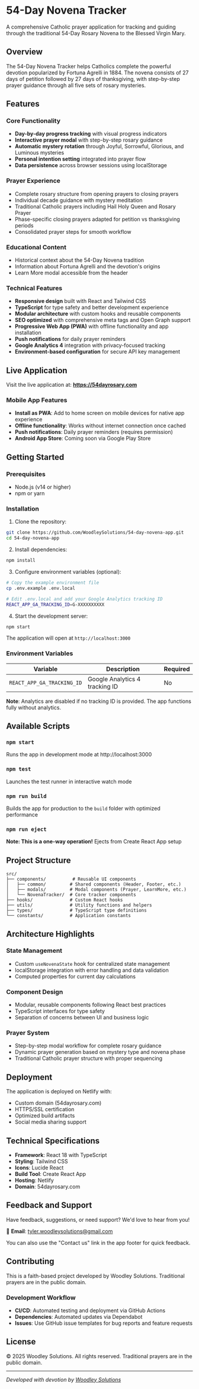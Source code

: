 # 54-Day Novena Tracker

A comprehensive Catholic prayer application for tracking and guiding through the traditional 54-Day Rosary Novena to the Blessed Virgin Mary.

## Overview

The 54-Day Novena Tracker helps Catholics complete the powerful devotion popularized by Fortuna Agrelli in 1884. The novena consists of 27 days of petition followed by 27 days of thanksgiving, with step-by-step prayer guidance through all five sets of rosary mysteries.

## Features

### Core Functionality
- **Day-by-day progress tracking** with visual progress indicators
- **Interactive prayer modal** with step-by-step rosary guidance
- **Automatic mystery rotation** through Joyful, Sorrowful, Glorious, and Luminous mysteries
- **Personal intention setting** integrated into prayer flow
- **Data persistence** across browser sessions using localStorage

### Prayer Experience
- Complete rosary structure from opening prayers to closing prayers
- Individual decade guidance with mystery meditation
- Traditional Catholic prayers including Hail Holy Queen and Rosary Prayer
- Phase-specific closing prayers adapted for petition vs thanksgiving periods
- Consolidated prayer steps for smooth workflow

### Educational Content
- Historical context about the 54-Day Novena tradition
- Information about Fortuna Agrelli and the devotion's origins
- Learn More modal accessible from the header

### Technical Features
- **Responsive design** built with React and Tailwind CSS
- **TypeScript** for type safety and better development experience
- **Modular architecture** with custom hooks and reusable components
- **SEO optimized** with comprehensive meta tags and Open Graph support
- **Progressive Web App (PWA)** with offline functionality and app installation
- **Push notifications** for daily prayer reminders
- **Google Analytics 4** integration with privacy-focused tracking
- **Environment-based configuration** for secure API key management

## Live Application

Visit the live application at: **https://54dayrosary.com**

### Mobile App Features
- **Install as PWA**: Add to home screen on mobile devices for native app experience
- **Offline functionality**: Works without internet connection once cached
- **Push notifications**: Daily prayer reminders (requires permission)
- **Android App Store**: Coming soon via Google Play Store

## Getting Started

### Prerequisites
- Node.js (v14 or higher)
- npm or yarn

### Installation

1. Clone the repository:
```bash
git clone https://github.com/WoodleySolutions/54-day-novena-app.git
cd 54-day-novena-app
```

2. Install dependencies:
```bash
npm install
```

3. Configure environment variables (optional):
```bash
# Copy the example environment file
cp .env.example .env.local

# Edit .env.local and add your Google Analytics tracking ID
REACT_APP_GA_TRACKING_ID=G-XXXXXXXXXX
```

4. Start the development server:
```bash
npm start
```

The application will open at `http://localhost:3000`

### Environment Variables

| Variable | Description | Required |
|----------|-------------|----------|
| `REACT_APP_GA_TRACKING_ID` | Google Analytics 4 tracking ID | No |

**Note**: Analytics are disabled if no tracking ID is provided. The app functions fully without analytics.

## Available Scripts

### `npm start`
Runs the app in development mode at http://localhost:3000

### `npm test`
Launches the test runner in interactive watch mode

### `npm run build`
Builds the app for production to the `build` folder with optimized performance

### `npm run eject`
**Note: This is a one-way operation!** Ejects from Create React App setup

## Project Structure

```
src/
├── components/          # Reusable UI components
│   ├── common/         # Shared components (Header, Footer, etc.)
│   ├── modals/         # Modal components (Prayer, LearnMore, etc.)
│   └── NovenaTracker/  # Core tracker components
├── hooks/              # Custom React hooks
├── utils/              # Utility functions and helpers
├── types/              # TypeScript type definitions
└── constants/          # Application constants
```

## Architecture Highlights

### State Management
- Custom `useNovenaState` hook for centralized state management
- localStorage integration with error handling and data validation
- Computed properties for current day calculations

### Component Design
- Modular, reusable components following React best practices
- TypeScript interfaces for type safety
- Separation of concerns between UI and business logic

### Prayer System
- Step-by-step modal workflow for complete rosary guidance
- Dynamic prayer generation based on mystery type and novena phase
- Traditional Catholic prayer structure with proper sequencing

## Deployment

The application is deployed on Netlify with:
- Custom domain (54dayrosary.com)
- HTTPS/SSL certification
- Optimized build artifacts
- Social media sharing support

## Technical Specifications

- **Framework**: React 18 with TypeScript
- **Styling**: Tailwind CSS
- **Icons**: Lucide React
- **Build Tool**: Create React App
- **Hosting**: Netlify
- **Domain**: 54dayrosary.com

## Feedback and Support

Have feedback, suggestions, or need support? We'd love to hear from you!

📧 **Email**: [tyler.woodleysolutions@gmail.com](mailto:tyler.woodleysolutions@gmail.com?subject=54-Day%20Novena%20Tracker%20Feedback)

You can also use the "Contact us" link in the app footer for quick feedback.

## Contributing

This is a faith-based project developed by Woodley Solutions. Traditional prayers are in the public domain.

### Development Workflow
- **CI/CD**: Automated testing and deployment via GitHub Actions
- **Dependencies**: Automated updates via Dependabot
- **Issues**: Use GitHub issue templates for bug reports and feature requests

## License

© 2025 Woodley Solutions. All rights reserved.
Traditional prayers are in the public domain.

---

*Developed with devotion by [Woodley Solutions](https://woodleysolutions.com)*
